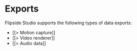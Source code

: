 # Exports

Flipside Studio supports the following types of data exports:

* [[> Motion capture]]
* [[> Video renderer]]
* [[> Audio data]]
